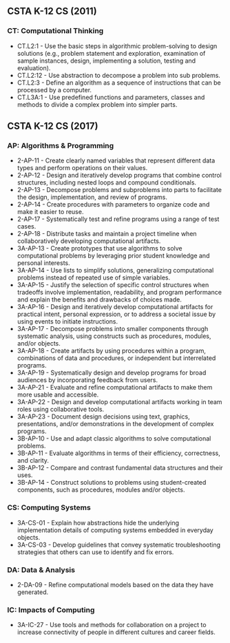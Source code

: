 ## CSTA K-12 CS (2011)

### CT: Computational Thinking
* CT.L2:1 - Use the basic steps in algorithmic problem-solving to design solutions (e.g., problem statement and exploration, examination of sample instances, design, implementing a solution, testing and evaluation).
* CT.L2:12 - Use abstraction to decompose a problem into sub problems.
* CT.L2:3 - Define an algorithm as a sequence of instructions that can be processed by a computer.
* CT.L3A:1 - Use predefined functions and parameters, classes and methods to divide a complex problem into simpler parts.

## CSTA K-12 CS (2017)

### AP: Algorithms & Programming
* 2-AP-11 - Create clearly named variables that represent different data types and perform operations on their values.
* 2-AP-12 - Design and iteratively develop programs that combine control structures, including nested loops and compound conditionals.
* 2-AP-13 - Decompose problems and subproblems into parts to facilitate the design, implementation, and review of programs.
* 2-AP-14 - Create procedures with parameters to organize code and make it easier to reuse.
* 2-AP-17 - Systematically test and refine programs using a range of test cases.
* 2-AP-18 - Distribute tasks and maintain a project timeline when collaboratively developing computational artifacts.
* 3A-AP-13 - Create prototypes that use algorithms to solve computational problems by leveraging prior student knowledge and personal interests.
* 3A-AP-14 - Use lists to simplify solutions, generalizing computational problems instead of repeated use of simple variables.
* 3A-AP-15 - Justify the selection of specific control structures when tradeoffs involve implementation, readability, and program performance and explain the benefits and drawbacks of choices made.
* 3A-AP-16 - Design and iteratively develop computational artifacts for practical intent, personal expression, or to address a societal issue by using events to initiate instructions.
* 3A-AP-17 - Decompose problems into smaller components through systematic analysis, using constructs such as procedures, modules, and/or objects.
* 3A-AP-18 - Create artifacts by using procedures within a program, combinations of data and procedures, or independent but interrelated programs.
* 3A-AP-19 - Systematically design and develop programs for broad audiences by incorporating feedback from users.
* 3A-AP-21 - Evaluate and refine computational artifacts to make them more usable and accessible.
* 3A-AP-22 - Design and develop computational artifacts working in team roles using collaborative tools.
* 3A-AP-23 - Document design decisions using text, graphics, presentations, and/or demonstrations in the development of complex programs.
* 3B-AP-10 - Use and adapt classic algorithms to solve computational problems.
* 3B-AP-11 - Evaluate algorithms in terms of their efficiency, correctness, and clarity.
* 3B-AP-12 - Compare and contrast fundamental data structures and their uses.
* 3B-AP-14 - Construct solutions to problems using student-created components, such as procedures, modules and/or objects.

### CS: Computing Systems
* 3A-CS-01 - Explain how abstractions hide the underlying implementation details of computing systems embedded in everyday objects.
* 3A-CS-03 - Develop guidelines that convey systematic troubleshooting strategies that others can use to identify and fix errors.

### DA: Data & Analysis
* 2-DA-09 - Refine computational models based on the data they have generated.

### IC: Impacts of Computing
* 3A-IC-27 - Use tools and methods for collaboration on a project to increase connectivity of people in different cultures and career fields.
